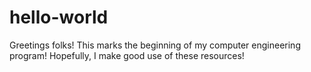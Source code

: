 # hello-world

Greetings folks! This marks the beginning of my computer engineering program!
Hopefully, I make good use of these resources!
